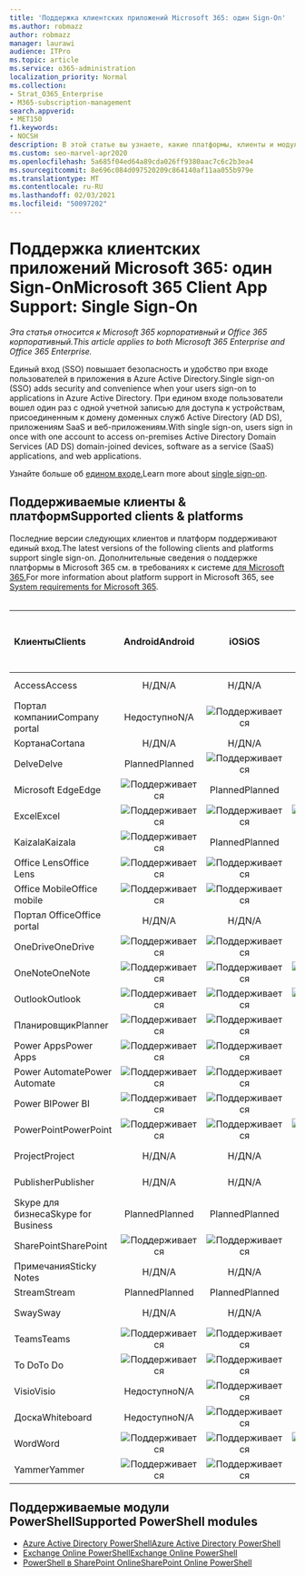 ```yaml
---
title: 'Поддержка клиентских приложений Microsoft 365: один Sign-On'
ms.author: robmazz
author: robmazz
manager: laurawi
audience: ITPro
ms.topic: article
ms.service: o365-administration
localization_priority: Normal
ms.collection:
- Strat_O365_Enterprise
- M365-subscription-management
search.appverid:
- MET150
f1.keywords:
- NOCSH
description: В этой статье вы узнаете, какие платформы, клиенты и модули PowerShell поддерживают единый вход для Microsoft 365.
ms.custom: seo-marvel-apr2020
ms.openlocfilehash: 5a685f04ed64a89cda026ff9380aac7c6c2b3ea4
ms.sourcegitcommit: 8e696c084d097520209c864140af11aa055b979e
ms.translationtype: MT
ms.contentlocale: ru-RU
ms.lasthandoff: 02/03/2021
ms.locfileid: "50097202"
---
```

# <a name="microsoft-365-client-app-support-single-sign-on"></a><span data-ttu-id="0c583-103">Поддержка клиентских приложений Microsoft 365: один Sign-On</span><span class="sxs-lookup"><span data-stu-id="0c583-103">Microsoft 365 Client App Support: Single Sign-On</span></span>

<span data-ttu-id="0c583-104">*Эта статья относится к Microsoft 365 корпоративный и Office 365 корпоративный.*</span><span class="sxs-lookup"><span data-stu-id="0c583-104">*This article applies to both Microsoft 365 Enterprise and Office 365 Enterprise.*</span></span>

<span data-ttu-id="0c583-105">Единый вход (SSO) повышает безопасность и удобство при входе пользователей в приложения в Azure Active Directory.</span><span class="sxs-lookup"><span data-stu-id="0c583-105">Single sign-on (SSO) adds security and convenience when your users sign-on to applications in Azure Active Directory.</span></span> <span data-ttu-id="0c583-106">При едином входе пользователи вошел один раз с одной учетной записью для доступа к устройствам, присоединенным к домену доменных служб Active Directory (AD DS), приложениям SaaS и веб-приложениям.</span><span class="sxs-lookup"><span data-stu-id="0c583-106">With single sign-on, users sign in once with one account to access on-premises Active Directory Domain Services (AD DS) domain-joined devices, software as a service (SaaS) applications, and web applications.</span></span>

<span data-ttu-id="0c583-107">Узнайте больше об [едином входе.](/azure/active-directory/manage-apps/what-is-single-sign-on)</span><span class="sxs-lookup"><span data-stu-id="0c583-107">Learn more about [single sign-on](/azure/active-directory/manage-apps/what-is-single-sign-on).</span></span>

## <a name="supported-clients--platforms"></a><span data-ttu-id="0c583-108">Поддерживаемые клиенты & платформ</span><span class="sxs-lookup"><span data-stu-id="0c583-108">Supported clients & platforms</span></span>

<span data-ttu-id="0c583-109">Последние версии следующих клиентов и платформ поддерживают единый вход.</span><span class="sxs-lookup"><span data-stu-id="0c583-109">The latest versions of the following clients and platforms support single sign-on.</span></span> <span data-ttu-id="0c583-110">Дополнительные сведения о поддержке платформы в Microsoft 365 см. в требованиях к системе [для Microsoft 365.](/microsoft-365/microsoft-365-and-office-resources)</span><span class="sxs-lookup"><span data-stu-id="0c583-110">For more information about platform support in Microsoft 365, see [System requirements for Microsoft 365](/microsoft-365/microsoft-365-and-office-resources).</span></span>
<br>
<br>

| <span data-ttu-id="0c583-111">Клиенты</span><span class="sxs-lookup"><span data-stu-id="0c583-111">Clients</span></span> | <span data-ttu-id="0c583-112">Android</span><span class="sxs-lookup"><span data-stu-id="0c583-112">Android</span></span> | <span data-ttu-id="0c583-113">iOS</span><span class="sxs-lookup"><span data-stu-id="0c583-113">iOS</span></span> | <span data-ttu-id="0c583-114">"Mac";</span><span class="sxs-lookup"><span data-stu-id="0c583-114">Mac</span></span>| <span data-ttu-id="0c583-115">Windows 10;</span><span class="sxs-lookup"><span data-stu-id="0c583-115">Windows 10</span></span> <br> <span data-ttu-id="0c583-116">Современные приложения</span><span class="sxs-lookup"><span data-stu-id="0c583-116">Modern Apps</span></span>| <span data-ttu-id="0c583-117">Windows 10;</span><span class="sxs-lookup"><span data-stu-id="0c583-117">Windows 10</span></span> <br> <span data-ttu-id="0c583-118">Desktop</span><span class="sxs-lookup"><span data-stu-id="0c583-118">Desktop</span></span> |
|:---|:---:|:---:|:---:|:---:|:---:|
| <span data-ttu-id="0c583-119">Access</span><span class="sxs-lookup"><span data-stu-id="0c583-119">Access</span></span> | <span data-ttu-id="0c583-120">Н/Д</span><span class="sxs-lookup"><span data-stu-id="0c583-120">N/A</span></span> | <span data-ttu-id="0c583-121">Н/Д</span><span class="sxs-lookup"><span data-stu-id="0c583-121">N/A</span></span> | <span data-ttu-id="0c583-122">Н/Д</span><span class="sxs-lookup"><span data-stu-id="0c583-122">N/A</span></span> | <span data-ttu-id="0c583-123">Н/Д</span><span class="sxs-lookup"><span data-stu-id="0c583-123">N/A</span></span> | ![Поддерживается](../media/check-mark.png) |
| <span data-ttu-id="0c583-125">Портал компании</span><span class="sxs-lookup"><span data-stu-id="0c583-125">Company portal</span></span> | <span data-ttu-id="0c583-126">Недоступно</span><span class="sxs-lookup"><span data-stu-id="0c583-126">N/A</span></span> | ![Поддерживается](../media/check-mark.png) | <span data-ttu-id="0c583-128">Planned</span><span class="sxs-lookup"><span data-stu-id="0c583-128">Planned</span></span> | ![Поддерживается](../media/check-mark.png) | <span data-ttu-id="0c583-130">Недоступно</span><span class="sxs-lookup"><span data-stu-id="0c583-130">N/A</span></span> |
| <span data-ttu-id="0c583-131">Кортана</span><span class="sxs-lookup"><span data-stu-id="0c583-131">Cortana</span></span> | <span data-ttu-id="0c583-132">Н/Д</span><span class="sxs-lookup"><span data-stu-id="0c583-132">N/A</span></span> | <span data-ttu-id="0c583-133">Н/Д</span><span class="sxs-lookup"><span data-stu-id="0c583-133">N/A</span></span> | <span data-ttu-id="0c583-134">Н/Д</span><span class="sxs-lookup"><span data-stu-id="0c583-134">N/A</span></span> | ![Поддерживается](../media/check-mark.png) | <span data-ttu-id="0c583-136">Недоступно</span><span class="sxs-lookup"><span data-stu-id="0c583-136">N/A</span></span> |
| <span data-ttu-id="0c583-137">Delve</span><span class="sxs-lookup"><span data-stu-id="0c583-137">Delve</span></span> | <span data-ttu-id="0c583-138">Planned</span><span class="sxs-lookup"><span data-stu-id="0c583-138">Planned</span></span> | ![Поддерживается](../media/check-mark.png) | <span data-ttu-id="0c583-140">Н/Д</span><span class="sxs-lookup"><span data-stu-id="0c583-140">N/A</span></span> | <span data-ttu-id="0c583-141">Н/Д</span><span class="sxs-lookup"><span data-stu-id="0c583-141">N/A</span></span> | <span data-ttu-id="0c583-142">Н/Д</span><span class="sxs-lookup"><span data-stu-id="0c583-142">N/A</span></span> |
| <span data-ttu-id="0c583-143">Microsoft Edge</span><span class="sxs-lookup"><span data-stu-id="0c583-143">Edge</span></span> | ![Поддерживается](../media/check-mark.png) | <span data-ttu-id="0c583-145">Planned</span><span class="sxs-lookup"><span data-stu-id="0c583-145">Planned</span></span> | <span data-ttu-id="0c583-146">Н/Д</span><span class="sxs-lookup"><span data-stu-id="0c583-146">N/A</span></span> | <span data-ttu-id="0c583-147">Н/Д</span><span class="sxs-lookup"><span data-stu-id="0c583-147">N/A</span></span> | ![Поддерживается](../media/check-mark.png) |
| <span data-ttu-id="0c583-149">Excel</span><span class="sxs-lookup"><span data-stu-id="0c583-149">Excel</span></span> | ![Поддерживается](../media/check-mark.png) | ![Поддерживается](../media/check-mark.png) | ![Поддерживается](../media/check-mark.png) | ![Поддерживается](../media/check-mark.png) | ![Поддерживается](../media/check-mark.png) |
| <span data-ttu-id="0c583-155">Kaizala</span><span class="sxs-lookup"><span data-stu-id="0c583-155">Kaizala</span></span> | ![Поддерживается](../media/check-mark.png) | <span data-ttu-id="0c583-157">Planned</span><span class="sxs-lookup"><span data-stu-id="0c583-157">Planned</span></span> | <span data-ttu-id="0c583-158">Н/Д</span><span class="sxs-lookup"><span data-stu-id="0c583-158">N/A</span></span> | <span data-ttu-id="0c583-159">Н/Д</span><span class="sxs-lookup"><span data-stu-id="0c583-159">N/A</span></span> | <span data-ttu-id="0c583-160">Н/Д</span><span class="sxs-lookup"><span data-stu-id="0c583-160">N/A</span></span> |
| <span data-ttu-id="0c583-161">Office Lens</span><span class="sxs-lookup"><span data-stu-id="0c583-161">Office Lens</span></span>| ![Поддерживается](../media/check-mark.png) | ![Поддерживается](../media/check-mark.png) | <span data-ttu-id="0c583-164">Н/Д</span><span class="sxs-lookup"><span data-stu-id="0c583-164">N/A</span></span> | <span data-ttu-id="0c583-165">Н/Д</span><span class="sxs-lookup"><span data-stu-id="0c583-165">N/A</span></span> | <span data-ttu-id="0c583-166">Н/Д</span><span class="sxs-lookup"><span data-stu-id="0c583-166">N/A</span></span> |
| <span data-ttu-id="0c583-167">Office Mobile</span><span class="sxs-lookup"><span data-stu-id="0c583-167">Office mobile</span></span> | ![Поддерживается](../media/check-mark.png) | ![Поддерживается](../media/check-mark.png) | <span data-ttu-id="0c583-170">Н/Д</span><span class="sxs-lookup"><span data-stu-id="0c583-170">N/A</span></span> | <span data-ttu-id="0c583-171">Н/Д</span><span class="sxs-lookup"><span data-stu-id="0c583-171">N/A</span></span> | <span data-ttu-id="0c583-172">Н/Д</span><span class="sxs-lookup"><span data-stu-id="0c583-172">N/A</span></span> |
| <span data-ttu-id="0c583-173">Портал Office</span><span class="sxs-lookup"><span data-stu-id="0c583-173">Office portal</span></span> | <span data-ttu-id="0c583-174">Н/Д</span><span class="sxs-lookup"><span data-stu-id="0c583-174">N/A</span></span> | <span data-ttu-id="0c583-175">Н/Д</span><span class="sxs-lookup"><span data-stu-id="0c583-175">N/A</span></span> | <span data-ttu-id="0c583-176">Н/Д</span><span class="sxs-lookup"><span data-stu-id="0c583-176">N/A</span></span> | ![Поддерживается](../media/check-mark.png) | <span data-ttu-id="0c583-178">Недоступно</span><span class="sxs-lookup"><span data-stu-id="0c583-178">N/A</span></span> |
| <span data-ttu-id="0c583-179">OneDrive</span><span class="sxs-lookup"><span data-stu-id="0c583-179">OneDrive</span></span> | ![Поддерживается](../media/check-mark.png) | ![Поддерживается](../media/check-mark.png) | <span data-ttu-id="0c583-182">Planned</span><span class="sxs-lookup"><span data-stu-id="0c583-182">Planned</span></span> | ![Поддерживается](../media/check-mark.png) | <span data-ttu-id="0c583-184">Planned</span><span class="sxs-lookup"><span data-stu-id="0c583-184">Planned</span></span> |
| <span data-ttu-id="0c583-185">OneNote</span><span class="sxs-lookup"><span data-stu-id="0c583-185">OneNote</span></span> | ![Поддерживается](../media/check-mark.png) | ![Поддерживается](../media/check-mark.png) | ![Поддерживается](../media/check-mark.png) | ![Поддерживается](../media/check-mark.png) | <span data-ttu-id="0c583-190">Planned</span><span class="sxs-lookup"><span data-stu-id="0c583-190">Planned</span></span> |
| <span data-ttu-id="0c583-191">Outlook</span><span class="sxs-lookup"><span data-stu-id="0c583-191">Outlook</span></span> | ![Поддерживается](../media/check-mark.png) | ![Поддерживается](../media/check-mark.png) | ![Поддерживается](../media/check-mark.png) | <span data-ttu-id="0c583-195">Planned</span><span class="sxs-lookup"><span data-stu-id="0c583-195">Planned</span></span> | ![Поддерживается](../media/check-mark.png) |
| <span data-ttu-id="0c583-197">Планировщик</span><span class="sxs-lookup"><span data-stu-id="0c583-197">Planner</span></span> | ![Поддерживается](../media/check-mark.png) | ![Поддерживается](../media/check-mark.png) | <span data-ttu-id="0c583-200">Н/Д</span><span class="sxs-lookup"><span data-stu-id="0c583-200">N/A</span></span> | <span data-ttu-id="0c583-201">Н/Д</span><span class="sxs-lookup"><span data-stu-id="0c583-201">N/A</span></span> | <span data-ttu-id="0c583-202">Н/Д</span><span class="sxs-lookup"><span data-stu-id="0c583-202">N/A</span></span> |
| <span data-ttu-id="0c583-203">Power Apps</span><span class="sxs-lookup"><span data-stu-id="0c583-203">Power Apps</span></span> | ![Поддерживается](../media/check-mark.png) | ![Поддерживается](../media/check-mark.png) | <span data-ttu-id="0c583-206">Недоступно</span><span class="sxs-lookup"><span data-stu-id="0c583-206">N/A</span></span> | <span data-ttu-id="0c583-207">Planned</span><span class="sxs-lookup"><span data-stu-id="0c583-207">Planned</span></span> | <span data-ttu-id="0c583-208">Недоступно</span><span class="sxs-lookup"><span data-stu-id="0c583-208">N/A</span></span> |
| <span data-ttu-id="0c583-209">Power Automate</span><span class="sxs-lookup"><span data-stu-id="0c583-209">Power Automate</span></span> | ![Поддерживается](../media/check-mark.png) | ![Поддерживается](../media/check-mark.png) | <span data-ttu-id="0c583-212">Н/Д</span><span class="sxs-lookup"><span data-stu-id="0c583-212">N/A</span></span> | <span data-ttu-id="0c583-213">Н/Д</span><span class="sxs-lookup"><span data-stu-id="0c583-213">N/A</span></span> | <span data-ttu-id="0c583-214">Н/Д</span><span class="sxs-lookup"><span data-stu-id="0c583-214">N/A</span></span> |
| <span data-ttu-id="0c583-215">Power BI</span><span class="sxs-lookup"><span data-stu-id="0c583-215">Power BI</span></span> | ![Поддерживается](../media/check-mark.png) | ![Поддерживается](../media/check-mark.png) | <span data-ttu-id="0c583-218">Недоступно</span><span class="sxs-lookup"><span data-stu-id="0c583-218">N/A</span></span> | ![Поддерживается](../media/check-mark.png) | <span data-ttu-id="0c583-220">Planned</span><span class="sxs-lookup"><span data-stu-id="0c583-220">Planned</span></span> |
| <span data-ttu-id="0c583-221">PowerPoint</span><span class="sxs-lookup"><span data-stu-id="0c583-221">PowerPoint</span></span> | ![Поддерживается](../media/check-mark.png) | ![Поддерживается](../media/check-mark.png) | ![Поддерживается](../media/check-mark.png) | ![Поддерживается](../media/check-mark.png) | ![Поддерживается](../media/check-mark.png) |
| <span data-ttu-id="0c583-227">Project</span><span class="sxs-lookup"><span data-stu-id="0c583-227">Project</span></span> | <span data-ttu-id="0c583-228">Н/Д</span><span class="sxs-lookup"><span data-stu-id="0c583-228">N/A</span></span> | <span data-ttu-id="0c583-229">Н/Д</span><span class="sxs-lookup"><span data-stu-id="0c583-229">N/A</span></span> | <span data-ttu-id="0c583-230">Н/Д</span><span class="sxs-lookup"><span data-stu-id="0c583-230">N/A</span></span> | <span data-ttu-id="0c583-231">Н/Д</span><span class="sxs-lookup"><span data-stu-id="0c583-231">N/A</span></span> | ![Поддерживается](../media/check-mark.png) |
| <span data-ttu-id="0c583-233">Publisher</span><span class="sxs-lookup"><span data-stu-id="0c583-233">Publisher</span></span> | <span data-ttu-id="0c583-234">Н/Д</span><span class="sxs-lookup"><span data-stu-id="0c583-234">N/A</span></span> | <span data-ttu-id="0c583-235">Н/Д</span><span class="sxs-lookup"><span data-stu-id="0c583-235">N/A</span></span> | <span data-ttu-id="0c583-236">Н/Д</span><span class="sxs-lookup"><span data-stu-id="0c583-236">N/A</span></span> | <span data-ttu-id="0c583-237">Н/Д</span><span class="sxs-lookup"><span data-stu-id="0c583-237">N/A</span></span> | ![Поддерживается](../media/check-mark.png) |
| <span data-ttu-id="0c583-239">Skype для бизнеса</span><span class="sxs-lookup"><span data-stu-id="0c583-239">Skype for Business</span></span> | <span data-ttu-id="0c583-240">Planned</span><span class="sxs-lookup"><span data-stu-id="0c583-240">Planned</span></span> | <span data-ttu-id="0c583-241">Planned</span><span class="sxs-lookup"><span data-stu-id="0c583-241">Planned</span></span> | <span data-ttu-id="0c583-242">Н/Д</span><span class="sxs-lookup"><span data-stu-id="0c583-242">N/A</span></span> | <span data-ttu-id="0c583-243">Н/Д</span><span class="sxs-lookup"><span data-stu-id="0c583-243">N/A</span></span> | <span data-ttu-id="0c583-244">Н/Д</span><span class="sxs-lookup"><span data-stu-id="0c583-244">N/A</span></span> |
| <span data-ttu-id="0c583-245">SharePoint</span><span class="sxs-lookup"><span data-stu-id="0c583-245">SharePoint</span></span> | ![Поддерживается](../media/check-mark.png) | ![Поддерживается](../media/check-mark.png) | <span data-ttu-id="0c583-248">Н/Д</span><span class="sxs-lookup"><span data-stu-id="0c583-248">N/A</span></span> | <span data-ttu-id="0c583-249">Н/Д</span><span class="sxs-lookup"><span data-stu-id="0c583-249">N/A</span></span> | <span data-ttu-id="0c583-250">Н/Д</span><span class="sxs-lookup"><span data-stu-id="0c583-250">N/A</span></span> |
| <span data-ttu-id="0c583-251">Примечания</span><span class="sxs-lookup"><span data-stu-id="0c583-251">Sticky Notes</span></span> | <span data-ttu-id="0c583-252">Н/Д</span><span class="sxs-lookup"><span data-stu-id="0c583-252">N/A</span></span> | <span data-ttu-id="0c583-253">Н/Д</span><span class="sxs-lookup"><span data-stu-id="0c583-253">N/A</span></span> | <span data-ttu-id="0c583-254">Н/Д</span><span class="sxs-lookup"><span data-stu-id="0c583-254">N/A</span></span> | <span data-ttu-id="0c583-255">Н/Д</span><span class="sxs-lookup"><span data-stu-id="0c583-255">N/A</span></span> | ![Поддерживается](../media/check-mark.png) |
| <span data-ttu-id="0c583-257">Stream</span><span class="sxs-lookup"><span data-stu-id="0c583-257">Stream</span></span> | <span data-ttu-id="0c583-258">Planned</span><span class="sxs-lookup"><span data-stu-id="0c583-258">Planned</span></span> | <span data-ttu-id="0c583-259">Planned</span><span class="sxs-lookup"><span data-stu-id="0c583-259">Planned</span></span> | <span data-ttu-id="0c583-260">Н/Д</span><span class="sxs-lookup"><span data-stu-id="0c583-260">N/A</span></span> | <span data-ttu-id="0c583-261">Н/Д</span><span class="sxs-lookup"><span data-stu-id="0c583-261">N/A</span></span> | <span data-ttu-id="0c583-262">Н/Д</span><span class="sxs-lookup"><span data-stu-id="0c583-262">N/A</span></span> |
| <span data-ttu-id="0c583-263">Sway</span><span class="sxs-lookup"><span data-stu-id="0c583-263">Sway</span></span> | <span data-ttu-id="0c583-264">Н/Д</span><span class="sxs-lookup"><span data-stu-id="0c583-264">N/A</span></span> | <span data-ttu-id="0c583-265">Н/Д</span><span class="sxs-lookup"><span data-stu-id="0c583-265">N/A</span></span> | <span data-ttu-id="0c583-266">Н/Д</span><span class="sxs-lookup"><span data-stu-id="0c583-266">N/A</span></span> | <span data-ttu-id="0c583-267">Н/Д</span><span class="sxs-lookup"><span data-stu-id="0c583-267">N/A</span></span> | ![Поддерживается](../media/check-mark.png) |
| <span data-ttu-id="0c583-269">Teams</span><span class="sxs-lookup"><span data-stu-id="0c583-269">Teams</span></span> | ![Поддерживается](../media/check-mark.png) | ![Поддерживается](../media/check-mark.png) | <span data-ttu-id="0c583-272">Planned</span><span class="sxs-lookup"><span data-stu-id="0c583-272">Planned</span></span> | <span data-ttu-id="0c583-273">Недоступно</span><span class="sxs-lookup"><span data-stu-id="0c583-273">N/A</span></span> | <span data-ttu-id="0c583-274">Planned</span><span class="sxs-lookup"><span data-stu-id="0c583-274">Planned</span></span> |
| <span data-ttu-id="0c583-275">To Do</span><span class="sxs-lookup"><span data-stu-id="0c583-275">To Do</span></span> | ![Поддерживается](../media/check-mark.png) | ![Поддерживается](../media/check-mark.png) | <span data-ttu-id="0c583-278">Недоступно</span><span class="sxs-lookup"><span data-stu-id="0c583-278">N/A</span></span> | ![Поддерживается](../media/check-mark.png) | <span data-ttu-id="0c583-280">Недоступно</span><span class="sxs-lookup"><span data-stu-id="0c583-280">N/A</span></span> |
| <span data-ttu-id="0c583-281">Visio</span><span class="sxs-lookup"><span data-stu-id="0c583-281">Visio</span></span> | <span data-ttu-id="0c583-282">Недоступно</span><span class="sxs-lookup"><span data-stu-id="0c583-282">N/A</span></span> | ![Поддерживается](../media/check-mark.png) | <span data-ttu-id="0c583-284">Н/Д</span><span class="sxs-lookup"><span data-stu-id="0c583-284">N/A</span></span> | <span data-ttu-id="0c583-285">Н/Д</span><span class="sxs-lookup"><span data-stu-id="0c583-285">N/A</span></span> | ![Поддерживается](../media/check-mark.png) |
| <span data-ttu-id="0c583-287">Доска</span><span class="sxs-lookup"><span data-stu-id="0c583-287">Whiteboard</span></span> | <span data-ttu-id="0c583-288">Недоступно</span><span class="sxs-lookup"><span data-stu-id="0c583-288">N/A</span></span> | ![Поддерживается](../media/check-mark.png) | <span data-ttu-id="0c583-290">Недоступно</span><span class="sxs-lookup"><span data-stu-id="0c583-290">N/A</span></span> | ![Поддерживается](../media/check-mark.png) | <span data-ttu-id="0c583-292">Недоступно</span><span class="sxs-lookup"><span data-stu-id="0c583-292">N/A</span></span> |
| <span data-ttu-id="0c583-293">Word</span><span class="sxs-lookup"><span data-stu-id="0c583-293">Word</span></span> | ![Поддерживается](../media/check-mark.png) | ![Поддерживается](../media/check-mark.png) | ![Поддерживается](../media/check-mark.png) | ![Поддерживается](../media/check-mark.png) | ![Поддерживается](../media/check-mark.png) |
| <span data-ttu-id="0c583-299">Yammer</span><span class="sxs-lookup"><span data-stu-id="0c583-299">Yammer</span></span> | ![Поддерживается](../media/check-mark.png) | ![Поддерживается](../media/check-mark.png) | <span data-ttu-id="0c583-302">Н/Д</span><span class="sxs-lookup"><span data-stu-id="0c583-302">N/A</span></span> | <span data-ttu-id="0c583-303">Н/Д</span><span class="sxs-lookup"><span data-stu-id="0c583-303">N/A</span></span> | <span data-ttu-id="0c583-304">Planned</span><span class="sxs-lookup"><span data-stu-id="0c583-304">Planned</span></span> |

## <a name="supported-powershell-modules"></a><span data-ttu-id="0c583-305">Поддерживаемые модули PowerShell</span><span class="sxs-lookup"><span data-stu-id="0c583-305">Supported PowerShell modules</span></span>

- [<span data-ttu-id="0c583-306">Azure Active Directory PowerShell</span><span class="sxs-lookup"><span data-stu-id="0c583-306">Azure Active Directory PowerShell</span></span>](/powershell/azure/active-directory/overview?view=azureadps-2.0)
- [<span data-ttu-id="0c583-307">Exchange Online PowerShell</span><span class="sxs-lookup"><span data-stu-id="0c583-307">Exchange Online PowerShell</span></span>](/powershell/exchange/exchange-online-powershell)
- [<span data-ttu-id="0c583-308">PowerShell в SharePoint Online</span><span class="sxs-lookup"><span data-stu-id="0c583-308">SharePoint Online PowerShell</span></span>](/powershell/sharepoint/sharepoint-online/connect-sharepoint-online)
